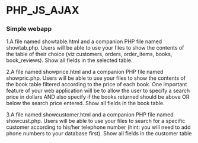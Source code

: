 # PHP_JS_AJAX
### Simple webapp

1.A file named showtable.html and a companion PHP file named showtab.php. Users will be able to use your files to show the contents of the table of their choice (viz customers, orders, order_items, books, book_reviews). Show all fields in the selected table. 

2.A file named showprice.html and a companion PHP file named showpric.php. Users will be able to use your files to show the contents of the book table filtered according to the price of each book. One important feature of your web application will be to allow the user to specify a search price in dollars AND also specify if the books returned should be above OR below the search price entered. Show all fields in the book table. 

3.A file named showcustomer.html and a companion PHP file named showcust.php. Users will be able to use your files to search for a specific customer according to his/her telephone number (hint: you will need to add phone numbers to your database first). Show all fields in the customer table
